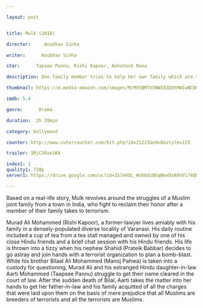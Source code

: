 ```yaml
---

layout: post


title: Mulk (2018)

director:     Anubhav Sinha

writer:      Anubhav Sinha

star:      Tapsee Pannu, Rishi Kapoor, Ashutosh Rana

description: One family member tries to help her own family which are trapped in a dark controversy.

thumbnail: https://m.media-amazon.com/images/M/MV5BMTU3NWI0ZDUtMWIwNC00MmY0LWFiNzctNmVjYmRmNGVkMmQ4XkEyXkFqcGdeQXVyODE5NzE3OTE@._V1_UY268_CR0,0,182,268_AL__QL50.jpg

imdb: 5.4

genre:      Drama

duration:  2h 20min

category: bollywood

counter: http://www.cutercounter.com/hit.php?id=21223&nd=6&style=125

trailer: 1MjC30zo1KA

index1: 1
quality1: 720p
server1: https://drive.google.com/uc?id=1SlH4QL_Woh6dzBGqNeeDxAOVVi74QOx_&export=download

---
```


Based on a real-life story, Mulk revolves around the struggles of a Muslim joint family from a town in India, who fight to reclaim their honor after a member of their family takes to terrorism.

Murad Ali Mohammed (Rishi Kapoor), a former-lawyer lives amiably with his family in a densely-populated diverse locality of Varanasi. His daily routine included a cup of tea from a tea stall managed and owned by one of his close Hindu friends and a brief chat session with his Hindu friends. His life is thrown into a tizzy when his nephew Shahid (Prateik Babbar) decides to go astray and join hands with a terrorist organization to plan a bomb-blast. While his brother Bilaal Ali Mohammed (Manoj Pahwa) is taken into a custody for questioning, Murad Ali and his estranged Hindu daughter-in-law Aarti Mohammed (Taapsee Pannu) struggle to get their name cleared in the court of law. After the sudden death of Bilal, Aarti takes the matter into her hands to get her father-in-law and his family acquitted of all the charges that were laid upon them on the basis of mere prejudice that all Muslims are breeders of terrorists and all the terrorists are Muslims.
